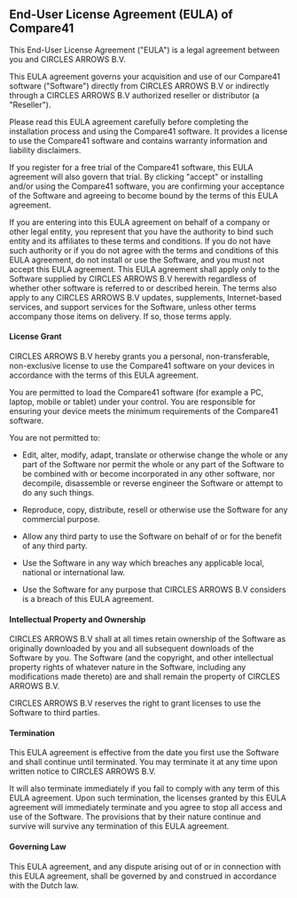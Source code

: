 ## **End-User License Agreement (EULA) of Compare41**

This End-User License Agreement ("EULA") is a legal agreement between you and CIRCLES ARROWS B.V.

This EULA agreement governs your acquisition and use of our Compare41 software ("Software") directly from CIRCLES ARROWS B.V or indirectly through a CIRCLES ARROWS B.V authorized reseller or distributor (a "Reseller").

Please read this EULA agreement carefully before completing the installation process and using the Compare41 software. It provides a license to use the Compare41 software and contains warranty information and liability disclaimers.

If you register for a free trial of the Compare41 software, this EULA agreement will also govern that trial. By clicking "accept" or installing and/or using the Compare41 software, you are confirming your acceptance of the Software and agreeing to become bound by the terms of this EULA agreement.

If you are entering into this EULA agreement on behalf of a company or other legal entity, you represent that you have the authority to bind such entity and its affiliates to these terms and conditions. If you do not have such authority or if you do not agree with the terms and conditions of this EULA agreement, do not install or use the Software, and you must not accept this EULA agreement.
This EULA agreement shall apply only to the Software supplied by CIRCLES ARROWS B.V herewith regardless of whether other software is referred to or described herein. The terms also apply to any CIRCLES ARROWS B.V updates, supplements, Internet-based services, and support services for the Software, unless other terms accompany those items on delivery. If so, those terms apply.

#### License Grant

CIRCLES ARROWS B.V hereby grants you a personal, non-transferable, non-exclusive license to use the Compare41 software on your devices in accordance with the terms of this EULA agreement.

You are permitted to load the Compare41 software (for example a PC, laptop, mobile or tablet) under your control. You are responsible for ensuring your device meets the minimum requirements of the Compare41 software.

You are not permitted to:

- Edit, alter, modify, adapt, translate or otherwise change the whole or any part of the Software nor permit the whole or any part of the Software to be combined with or become incorporated in any other software, nor decompile, disassemble or reverse engineer the Software or attempt to do any such things.

- Reproduce, copy, distribute, resell or otherwise use the Software for any commercial purpose.

- Allow any third party to use the Software on behalf of or for the benefit of any third party.

- Use the Software in any way which breaches any applicable local, national or international law.

- Use the Software for any purpose that CIRCLES ARROWS B.V considers is a breach of this EULA agreement.

#### Intellectual Property and Ownership

CIRCLES ARROWS B.V shall at all times retain ownership of the Software as originally downloaded by you and all subsequent downloads of the Software by you. The Software (and the copyright, and other intellectual property rights of whatever nature in the Software, including any modifications made thereto) are and shall remain the property of CIRCLES ARROWS B.V.

CIRCLES ARROWS B.V reserves the right to grant licenses to use the Software to third parties.

#### Termination
This EULA agreement is effective from the date you first use the Software and shall continue until terminated. You may terminate it at any time upon written notice to CIRCLES ARROWS B.V.

It will also terminate immediately if you fail to comply with any term of this EULA agreement. Upon such termination, the licenses granted by this EULA agreement will immediately terminate and you agree to stop all access and use of the Software. The provisions that by their nature continue and survive will survive any termination of this EULA agreement.

#### Governing Law

This EULA agreement, and any dispute arising out of or in connection with this EULA agreement, shall be governed by and construed in accordance with the Dutch law.